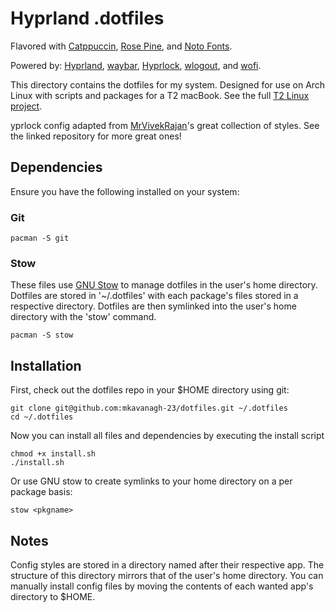 # Hyprland .dotfiles

Flavored with [Catppuccin](https://github.com/catppuccin/catppuccin), [Rose Pine](https://github.com/rose-pine/rose-pine-theme), and [Noto Fonts](https://notofonts.github.io/).

Powered by: [Hyprland](https://github.com/hyprwm/Hyprland), [waybar](https://github.com/Alexays/Waybar), [Hyprlock](https://github.com/hyprwm/hyprlock), [wlogout](https://github.com/ArtsyMacaw/wlogout), and [wofi](https://hg.sr.ht/~scoopta/wofi).

This directory contains the dotfiles for my system. 
Designed for use on Arch Linux with scripts and packages for a T2 macBook. See the full [T2 Linux project](https://wiki.t2linux.org/).

yprlock config adapted from [MrVivekRajan](https://github.com/MrVivekRajan/Hyprlock-Styles)'s great collection of styles. See the linked repository for more great ones!

## Dependencies

Ensure you have the following installed on your system:

### Git

```
pacman -S git
```

### Stow

These files use [GNU Stow](https://www.gnu.org/software/stow/) to manage dotfiles in the user's home directory. Dotfiles are stored in '~/.dotfiles' with each package's files stored in a respective directory. Dotfiles are then symlinked into the user's home directory with the 'stow' command.

```
pacman -S stow
```

## Installation

First, check out the dotfiles repo in your $HOME directory using git:

```
git clone git@github.com:mkavanagh-23/dotfiles.git ~/.dotfiles
cd ~/.dotfiles
```

Now you can install all files and dependencies by executing the install script

```
chmod +x install.sh 
./install.sh 
```

Or use GNU stow to create symlinks to your home directory on a per package basis:

```
stow <pkgname>
```

## Notes

Config styles are stored in a directory named after their respective app.
The structure of this directory mirrors that of the user's home directory.
You can manually install config files by moving the contents of each wanted app's directory to $HOME.
